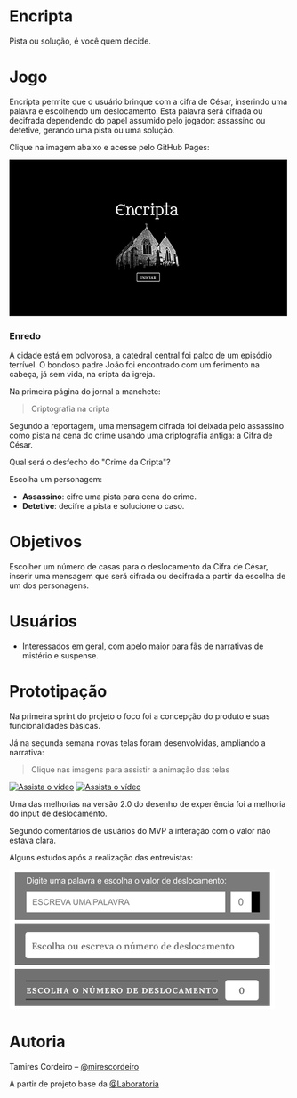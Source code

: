 # Encripta
Pista ou solução, é você quem decide.

# Jogo

Encripta permite que o usuário brinque com a cifra de César, inserindo uma palavra e escolhendo um deslocamento. Esta palavra será cifrada ou decifrada dependendo do papel assumido pelo jogador: assassino ou detetive, gerando uma pista ou uma solução.

Clique na imagem abaixo e acesse pelo GitHub Pages:

[![Página inicial](img/home_encripta.png)](https://mirescordeiro.github.io/SAP004-cipher/src/)

### Enredo

A cidade está em polvorosa, a catedral central foi palco de um episódio terrível. O bondoso padre João foi encontrado com um ferimento na cabeça, já sem vida, na cripta da igreja. 

Na primeira página do jornal a manchete: 

> Criptografia na cripta

Segundo a reportagem, uma mensagem cifrada foi deixada pelo assassino como pista na cena do crime usando uma criptografia antiga: a Cifra de César. 

Qual será o desfecho do "Crime da Cripta"?

Escolha um personagem:
- **Assassino**: cifre uma pista para cena do crime. 
- **Detetive**: decifre a pista e solucione o caso.

# Objetivos

Escolher um número de casas para o deslocamento da Cifra de César, inserir uma mensagem que será cifrada ou decifrada a partir da escolha de um dos personagens.

# Usuários

- Interessados em geral, com apelo maior para fãs de narrativas de mistério e suspense.

# Prototipação

Na primeira sprint do projeto o foco foi a concepção do produto e suas funcionalidades básicas.

Já na segunda semana novas telas foram desenvolvidas, ampliando a narrativa: 

> Clique nas imagens para assistir a animação das telas

[![Assista o vídeo](https://img.youtube.com/vi/il1v-E9n3sw/hqdefault.jpg)](https://youtu.be/il1v-E9n3sw)
[![Assista o vídeo](https://img.youtube.com/vi/_CVs5bAyc4o/hqdefault.jpg)](https://youtu.be/_CVs5bAyc4o)

Uma das melhorias na versão 2.0 do desenho de experiência foi a melhoria do input de deslocamento.

Segundo comentários de usuários do MVP a interação com o valor não estava clara. 

Alguns estudos após a realização das entrevistas:

[![Evolução dos layouts de input](img/estudos_input_deslocamento.png)](img/estudos_input_deslocamento.png)

# Autoria

Tamires Cordeiro – [@mirescordeiro](https://twitter.com/mirescordeiro)

A partir de projeto base da [@Laboratoria](https://github.com/Laboratoria)
